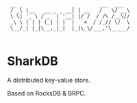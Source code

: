 ```
 __ _                _        ___  ___ 
 / _\ |__   __ _ _ __| | __   /   \/ __\
 \ \| '_ \ / _` | '__| |/ /  / /\ /__\//
 _\ \ | | | (_| | |  |   <  / /_// \/  \
 \__/_| |_|\__,_|_|  |_|\_\/___,'\_____/
                                        
```
# SharkDB
A distributed key-value store.

Based on RocksDB & BRPC.
